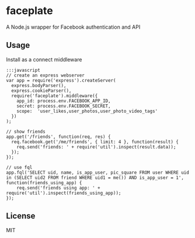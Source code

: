 # faceplate

A Node.js wrapper for Facebook authentication and API

## Usage

Install as a connect middleware

    :::javascript
	// create an express webserver
	var app = require('express').createServer(
	  express.bodyParser(),
	  express.cookieParser(),
	  require('faceplate').middleware({
	    app_id: process.env.FACEBOOK_APP_ID,
	    secret: process.env.FACEBOOK_SECRET,
	    scope:  'user_likes,user_photos,user_photo_video_tags'
	  })
	);

	// show friends
	app.get('/friends', function(req, res) {
      req.facebook.get('/me/friends', { limit: 4 }, function(result) {
		req.send('friends: ' + require('util').inspect(result.data));
      });
	});

	// use fql
	app.fql('SELECT uid, name, is_app_user, pic_square FROM user WHERE uid in (SELECT uid2 FROM friend WHERE uid1 = me()) AND is_app_user = 1', function(friends_using_app) {
		req.send('friends using app: ' + require('util').inspect(friends_using_app));
	});

## License

MIT
